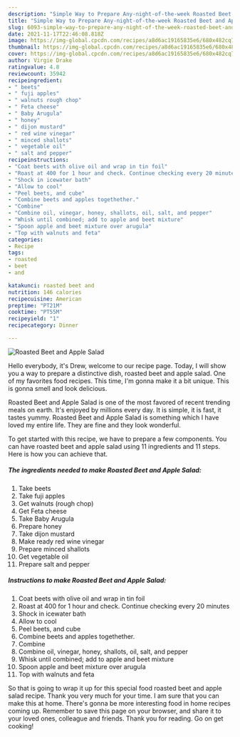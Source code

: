 ```yaml
---
description: "Simple Way to Prepare Any-night-of-the-week Roasted Beet and Apple Salad"
title: "Simple Way to Prepare Any-night-of-the-week Roasted Beet and Apple Salad"
slug: 6093-simple-way-to-prepare-any-night-of-the-week-roasted-beet-and-apple-salad
date: 2021-11-17T22:46:08.818Z
image: https://img-global.cpcdn.com/recipes/a8d6ac19165835e6/680x482cq70/roasted-beet-and-apple-salad-recipe-main-photo.jpg
thumbnail: https://img-global.cpcdn.com/recipes/a8d6ac19165835e6/680x482cq70/roasted-beet-and-apple-salad-recipe-main-photo.jpg
cover: https://img-global.cpcdn.com/recipes/a8d6ac19165835e6/680x482cq70/roasted-beet-and-apple-salad-recipe-main-photo.jpg
author: Virgie Drake
ratingvalue: 4.8
reviewcount: 35942
recipeingredient:
- " beets"
- " fuji apples"
- " walnuts rough chop"
- " Feta cheese"
- " Baby Arugula"
- " honey"
- " dijon mustard"
- " red wine vinegar"
- " minced shallots"
- " vegetable oil"
- " salt and pepper"
recipeinstructions:
- "Coat beets with olive oil and wrap in tin foil"
- "Roast at 400 for 1 hour and check. Continue checking every 20 minutes"
- "Shock in icewater bath"
- "Allow to cool"
- "Peel beets, and cube"
- "Combine beets and apples togethether."
- "Combine"
- "Combine oil, vinegar, honey, shallots, oil, salt, and pepper"
- "Whisk until combined; add to apple and beet mixture"
- "Spoon apple and beet mixture over arugula"
- "Top with walnuts and feta"
categories:
- Recipe
tags:
- roasted
- beet
- and

katakunci: roasted beet and 
nutrition: 146 calories
recipecuisine: American
preptime: "PT21M"
cooktime: "PT55M"
recipeyield: "1"
recipecategory: Dinner

---
```



![Roasted Beet and Apple Salad](https://img-global.cpcdn.com/recipes/a8d6ac19165835e6/680x482cq70/roasted-beet-and-apple-salad-recipe-main-photo.jpg)

Hello everybody, it's Drew, welcome to our recipe page. Today, I will show you a way to prepare a distinctive dish, roasted beet and apple salad. One of my favorites food recipes. This time, I'm gonna make it a bit unique. This is gonna smell and look delicious.



Roasted Beet and Apple Salad is one of the most favored of recent trending meals on earth. It's enjoyed by millions every day. It is simple, it is fast, it tastes yummy. Roasted Beet and Apple Salad is something which I have loved my entire life. They are fine and they look wonderful.


To get started with this recipe, we have to prepare a few components. You can have roasted beet and apple salad using 11 ingredients and 11 steps. Here is how you can achieve that.

<!--inarticleads1-->

##### The ingredients needed to make Roasted Beet and Apple Salad:

1. Take  beets
1. Take  fuji apples
1. Get  walnuts (rough chop)
1. Get  Feta cheese
1. Take  Baby Arugula
1. Prepare  honey
1. Take  dijon mustard
1. Make ready  red wine vinegar
1. Prepare  minced shallots
1. Get  vegetable oil
1. Prepare  salt and pepper




<!--inarticleads2-->

##### Instructions to make Roasted Beet and Apple Salad:

1. Coat beets with olive oil and wrap in tin foil
1. Roast at 400 for 1 hour and check. Continue checking every 20 minutes
1. Shock in icewater bath
1. Allow to cool
1. Peel beets, and cube
1. Combine beets and apples togethether.
1. Combine
1. Combine oil, vinegar, honey, shallots, oil, salt, and pepper
1. Whisk until combined; add to apple and beet mixture
1. Spoon apple and beet mixture over arugula
1. Top with walnuts and feta




So that is going to wrap it up for this special food roasted beet and apple salad recipe. Thank you very much for your time. I am sure that you can make this at home. There's gonna be more interesting food in home recipes coming up. Remember to save this page on your browser, and share it to your loved ones, colleague and friends. Thank you for reading. Go on get cooking!
